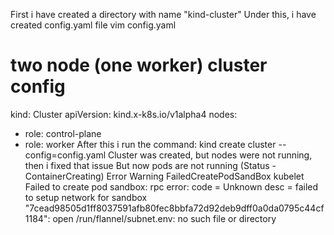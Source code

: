 First i have created a directory with name "kind-cluster" 
Under this, i have created config.yaml file
vim config.yaml
# two node (one worker) cluster config
kind: Cluster
apiVersion: kind.x-k8s.io/v1alpha4
nodes:
- role: control-plane
- role: worker
After this i run the command: kind create cluster --config=config.yaml
Cluster was created, but nodes were not running, then i fixed that issue
But now pods are not running (Status - ContainerCreating)
Error Warning  FailedCreatePodSandBox  kubelet 
Failed to create pod sandbox: rpc error: code = Unknown desc = failed to setup network for sandbox "7cead98505d1ff8037591afb80fec8bbfa72d92deb9dff0a0da0795c44cf1184": open /run/flannel/subnet.env: no such file or directory
